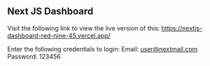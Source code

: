## Next JS Dashboard

Visit the following link to view the live version of this:
https://nextjs-dashboard-red-nine-45.vercel.app/

Enter the following credentials to login:
Email: user@nextmail.com
Password: 123456

